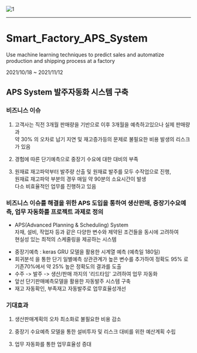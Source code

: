 ![1](https://user-images.githubusercontent.com/86215668/146786108-f3962b49-84e0-4c73-a839-d92d8c0ca284.png)  
  
  
------------------------------------------------------------------------------------------------  
# Smart_Factory_APS_System  
Use machine learning techniques to predict sales and automatize production and shipping process at a factory  
  
2021/10/18 ~ 2021/11/12  
  
  
  
  
APS System 발주자동화 시스템 구축  
------------------------------------------------------------------------------------------------  
  
  
  
  
### 비즈니스 이슈  
  
1. 고객사는 직전 3개월 판매량을 기반으로 이후 3개월을 예측하고있으나 실제 판매량과  
  약 30% 의 오차로 납기 지연 및 재고증가등의 문제로 불필요한 비용 발생의 리스크가 있음  
  
2. 경험에 따른 단기예측으로 중장기 수요에 대한 대비의 부족  
  
3. 원재료 재고파악부터 발주량 산출 및 원재료 발주를 모두 수작업으로 진행,  
   원재료 재고파악 부분의 경우 매일 약 90분의 소요시간이 발생  
   다소 비효율적인 업무를 진행하고 있음  
  
  
  
  

### 비즈니스 이슈를 해결을 위한 APS 도입을 통하여 생산판매, 중장기수요예측, 업무 자동화를 프로젝트 과제로 정의  
  
* APS(Advanced Planning & Scheduling) System  
  자재, 설비, 작업자 등과 같은 다양한 변수와 제약된 조건들을 동시에 고려하여  
  현실성 있는 최적의 스케줄링을 제공하는 시스템  
  
  
- 중장기예측 : keras GRU 모델을 활용한 시계열 예측 (예측일 180일)
- 회귀분석 을 통한 단기 일별예측 상관관계가 높은 변수를 추가하여 정확도 95% 로 기존70%에서 약 25% 높은 정확도의 결과를 도출
- 수주 -> 발주 -> 생산/판매 까지의 '리드타임' 고려하여 업무 자동화
- 앞선 단기판매예측모델을 활용한 자동발주 시스템 구축
- 재고 자동확인, 부족재고 자동발주로 업무효율성개선
       
  
  
  
### 기대효과  
  
1. 생산판매계획의 오차 최소화로 불필요한 비용 감소  
  
2. 중장기 수요예측 모델을 통한 설비투자 및 리스크 대비를 위한 예산계획 수립  
  
3. 업무 자동화를 통한 업무효율성 증대  
  
